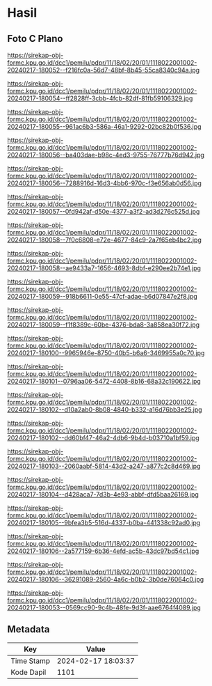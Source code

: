 # Hasil

## Foto C Plano

https://sirekap-obj-formc.kpu.go.id/dcc1/pemilu/pdpr/11/18/02/20/01/1118022001002-20240217-180052--f216fc0a-56d7-48bf-8b45-55ca8340c94a.jpg

https://sirekap-obj-formc.kpu.go.id/dcc1/pemilu/pdpr/11/18/02/20/01/1118022001002-20240217-180054--ff2828ff-3cbb-4fcb-82df-81fb59106329.jpg

https://sirekap-obj-formc.kpu.go.id/dcc1/pemilu/pdpr/11/18/02/20/01/1118022001002-20240217-180055--961ac6b3-586a-46a1-9292-02bc82b0f536.jpg

https://sirekap-obj-formc.kpu.go.id/dcc1/pemilu/pdpr/11/18/02/20/01/1118022001002-20240217-180056--ba403dae-b98c-4ed3-9755-76777b76d942.jpg

https://sirekap-obj-formc.kpu.go.id/dcc1/pemilu/pdpr/11/18/02/20/01/1118022001002-20240217-180056--7288916d-16d3-4bb6-970c-f3e656ab0d56.jpg

https://sirekap-obj-formc.kpu.go.id/dcc1/pemilu/pdpr/11/18/02/20/01/1118022001002-20240217-180057--0fd942af-d50e-4377-a3f2-ad3d276c525d.jpg

https://sirekap-obj-formc.kpu.go.id/dcc1/pemilu/pdpr/11/18/02/20/01/1118022001002-20240217-180058--7f0c6808-e72e-4677-84c9-2a7f65eb4bc2.jpg

https://sirekap-obj-formc.kpu.go.id/dcc1/pemilu/pdpr/11/18/02/20/01/1118022001002-20240217-180058--ae9433a7-1656-4693-8dbf-e290ee2b74e1.jpg

https://sirekap-obj-formc.kpu.go.id/dcc1/pemilu/pdpr/11/18/02/20/01/1118022001002-20240217-180059--918b6611-0e55-47cf-adae-b6d07847e2f8.jpg

https://sirekap-obj-formc.kpu.go.id/dcc1/pemilu/pdpr/11/18/02/20/01/1118022001002-20240217-180059--f1f8389c-60be-4376-bda8-3a858ea30f72.jpg

https://sirekap-obj-formc.kpu.go.id/dcc1/pemilu/pdpr/11/18/02/20/01/1118022001002-20240217-180100--9965946e-8750-40b5-b6a6-3469955a0c70.jpg

https://sirekap-obj-formc.kpu.go.id/dcc1/pemilu/pdpr/11/18/02/20/01/1118022001002-20240217-180101--0796aa06-5472-4408-8b16-68a32c190622.jpg

https://sirekap-obj-formc.kpu.go.id/dcc1/pemilu/pdpr/11/18/02/20/01/1118022001002-20240217-180102--d10a2ab0-8b08-4840-b332-a16d76bb3e25.jpg

https://sirekap-obj-formc.kpu.go.id/dcc1/pemilu/pdpr/11/18/02/20/01/1118022001002-20240217-180102--dd60bf47-46a2-4db6-9b4d-b03710a1bf59.jpg

https://sirekap-obj-formc.kpu.go.id/dcc1/pemilu/pdpr/11/18/02/20/01/1118022001002-20240217-180103--2060aabf-5814-43d2-a247-a877c2c8d469.jpg

https://sirekap-obj-formc.kpu.go.id/dcc1/pemilu/pdpr/11/18/02/20/01/1118022001002-20240217-180104--d428aca7-7d3b-4e93-abbf-dfd5baa26169.jpg

https://sirekap-obj-formc.kpu.go.id/dcc1/pemilu/pdpr/11/18/02/20/01/1118022001002-20240217-180105--9bfea3b5-516d-4337-b0ba-441338c92ad0.jpg

https://sirekap-obj-formc.kpu.go.id/dcc1/pemilu/pdpr/11/18/02/20/01/1118022001002-20240217-180106--2a577159-6b36-4efd-ac5b-43dc97bd54c1.jpg

https://sirekap-obj-formc.kpu.go.id/dcc1/pemilu/pdpr/11/18/02/20/01/1118022001002-20240217-180106--36291089-2560-4a6c-b0b2-3b0de76064c0.jpg

https://sirekap-obj-formc.kpu.go.id/dcc1/pemilu/pdpr/11/18/02/20/01/1118022001002-20240217-180053--0569cc90-9c4b-48fe-9d3f-aae6764f4089.jpg


## Metadata

| Key        | Value               |
| ---------- | ------------------- |
| Time Stamp | 2024-02-17 18:03:37 |
| Kode Dapil | 1101                |



